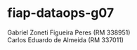 # fiap-dataops-g07

Gabriel Zoneti Figueira Peres (RM 338951) 
</br>Carlos Eduardo de Almeida (RM 337011)

